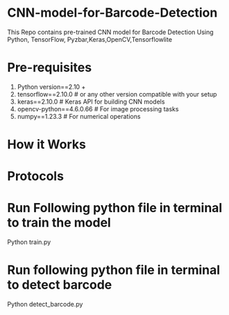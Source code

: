 # CNN-model-for-Barcode-Detection
This Repo contains pre-trained CNN model for Barcode Detection Using Python, TensorFlow, Pyzbar,Keras,OpenCV,Tensorflowlite


# Pre-requisites 
1) Python version==2.10 +
2) tensorflow==2.10.0  # or any other version compatible with your setup
3) keras==2.10.0       # Keras API for building CNN models
4) opencv-python==4.6.0.66  # For image processing tasks
5) numpy==1.23.3       # For numerical operations

# How it Works


# Protocols

# Run Following python file in terminal to train the model
Python train.py
# Run following python file in terminal to detect barcode
Python detect_barcode.py

